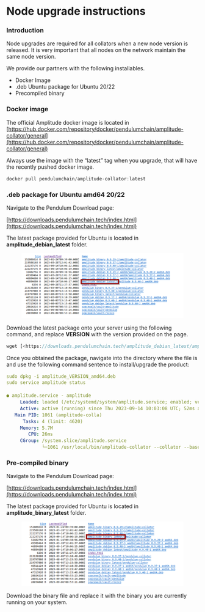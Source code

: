 # Node upgrade instructions

### Introduction

Node upgrades are required for all collators when a new node version is released. It is very important that all nodes on the network maintain the same node version.

We provide our partners with the following installables.

* Docker Image
* .deb Ubuntu package for Ubuntu 20/22
* Precompiled binary

### Docker image

The official Amplitude docker image is located in [https://hub.docker.com/repository/docker/pendulumchain/amplitude-collator/general](https://hub.docker.com/repository/docker/pendulumchain/amplitude-collator/general)

Always use the image with the “latest” tag when you upgrade, that will have the recently pushed docker image.

```javascript
docker pull pendulumchain/amplitude-collator:latest
```

### .deb package for Ubuntu amd64 20/22

Navigate to the Pendulum Download page:

[https://downloads.pendulumchain.tech/index.html](https://downloads.pendulumchain.tech/index.html)

The latest package provided for Ubuntu is located in **amplitude\_debian\_latest** folder.

<figure><img src="../../../../.gitbook/assets/image.png" alt=""><figcaption></figcaption></figure>

Download the latest package onto your server using the following command, and replace **VERSION** with the version provided on the page.

```javascript
wget [<https://downloads.pendulumchain.tech/amplitude_debian_latest/amplitude_VERSION_amd64.deb>](<https://downloads.pendulumchain.tech/amplitude_debian_latest/amplitude_0.9.40-1_amd64.deb>)
```

Once you obtained the package, navigate into the directory where the file is and use the following command sentence to install/upgrade the product:

```yaml
sudo dpkg -i amplitude_VERSION_amd64.deb
sudo service amplitude status

● amplitude.service - amplitude
     Loaded: loaded (/etc/systemd/system/amplitude.service; enabled; vendor preset: enabled)
     Active: active (running) since Thu 2023-09-14 10:03:08 UTC; 52ms ago
   Main PID: 1061 (amplitude-colla)
      Tasks: 4 (limit: 4620)
     Memory: 5.7M
        CPU: 26ms
     CGroup: /system.slice/amplitude.service
             └─1061 /usr/local/bin/amplitude-collator --collator --base-path /var/lib/amplitude --no-private-ipv4 --rpc-cors all --force-authoring --enable-offchain-indexing=true --ws-port 8844 --ws-max-connections 200 --port 30335 --rpc-port 9955 --chain /var/lib/amplitude/amplitude-spec-raw.json --execution=wasm --state-cache-size 0 --prometheus-external -- --port 30334 --chain /var/lib/amplitude/kusama.json --execution=wasm -d /var/lib/amplitude/ --prometheus-external
```

### Pre-compiled binary

Navigate to the Pendulum Download page:

[https://downloads.pendulumchain.tech/index.html](https://downloads.pendulumchain.tech/index.html)

The latest package provided for Ubuntu is located in **amplitude\_binary\_latest** folder.

<figure><img src="../../../../.gitbook/assets/image (1).png" alt=""><figcaption></figcaption></figure>

Download the binary file and replace it with the binary you are currently running on your system.
